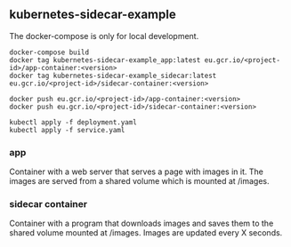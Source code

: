 ## kubernetes-sidecar-example

The docker-compose is only for local development.

```console
docker-compose build
docker tag kubernetes-sidecar-example_app:latest eu.gcr.io/<project-id>/app-container:<version>
docker tag kubernetes-sidecar-example_sidecar:latest eu.gcr.io/<project-id>/sidecar-container:<version>

docker push eu.gcr.io/<project-id>/app-container:<version>
docker push eu.gcr.io/<project-id>/sidecar-container:<version>

kubectl apply -f deployment.yaml
kubectl apply -f service.yaml
```

### app
Container with a web server that serves a page with images in it. The images are served from a shared volume which is mounted at /images.

### sidecar container
Container with a program that downloads images and saves them to the shared volume mounted at /images. Images are updated every X seconds.
